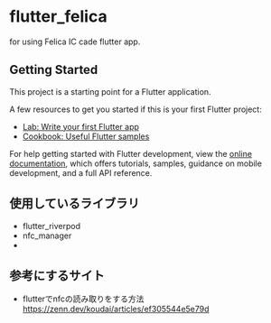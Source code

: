 # flutter_felica

for using Felica IC cade flutter app.

## Getting Started

This project is a starting point for a Flutter application.

A few resources to get you started if this is your first Flutter project:

- [Lab: Write your first Flutter app](https://docs.flutter.dev/get-started/codelab)
- [Cookbook: Useful Flutter samples](https://docs.flutter.dev/cookbook)

For help getting started with Flutter development, view the
[online documentation](https://docs.flutter.dev/), which offers tutorials,
samples, guidance on mobile development, and a full API reference.

## 使用しているライブラリ
* flutter_riverpod
* nfc_manager
* 
## 参考にするサイト
* flutterでnfcの読み取りをする方法 https://zenn.dev/koudai/articles/ef305544e5e79d